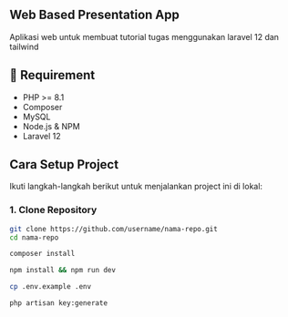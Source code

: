 ## Web Based Presentation App

Aplikasi web untuk membuat tutorial tugas menggunakan laravel 12 dan tailwind

## 🔧 Requirement

-   PHP >= 8.1
-   Composer
-   MySQL
-   Node.js & NPM
-   Laravel 12

## Cara Setup Project

Ikuti langkah-langkah berikut untuk menjalankan project ini di lokal:

### 1. Clone Repository

```bash
git clone https://github.com/username/nama-repo.git
cd nama-repo

composer install

npm install && npm run dev

cp .env.example .env

php artisan key:generate


```
